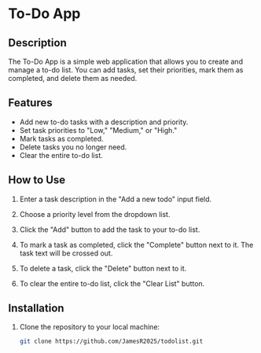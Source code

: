 # To-Do App

## Description

The To-Do App is a simple web application that allows you to create and manage a to-do list. You can add tasks, set their priorities, mark them as completed, and delete them as needed.

## Features

- Add new to-do tasks with a description and priority.
- Set task priorities to "Low," "Medium," or "High."
- Mark tasks as completed.
- Delete tasks you no longer need.
- Clear the entire to-do list.

## How to Use

1. Enter a task description in the "Add a new todo" input field.

2. Choose a priority level from the dropdown list.

3. Click the "Add" button to add the task to your to-do list.

4. To mark a task as completed, click the "Complete" button next to it. The task text will be crossed out.

5. To delete a task, click the "Delete" button next to it.

6. To clear the entire to-do list, click the "Clear List" button.

## Installation

1. Clone the repository to your local machine:

   ```bash
   git clone https://github.com/JamesR2025/todolist.git
